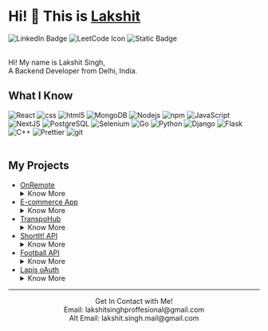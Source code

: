 <h1>Hi! 👋 This is <a href='https://lakshitsingh.vercel.app'>Lakshit</a> </h1>
<div id="badges">
  <a href="https://www.linkedin.com/in/lakshit-singh-41583a287/" style="text-decoration: none">
    <img src="https://img.shields.io/badge/LinkedIn-blue?style=for-the-badge&logo=linkedin&logoColor=white" alt="LinkedIn Badge"/>
  </a>
  <a href='https://leetcode.com/u/NucleoFusion/' style="text-decoration: none"> 
    <img src='https://img.shields.io/badge/LeetCode-000000?style=for-the-badge&logo=LeetCode&logoColor=' alt='LeetCode Icon'/>
  </a>
  <a href='https://github.com/NucleoFusion' style="text-decoration: none"> 
    <img alt="Static Badge" src="https://img.shields.io/badge/GitHub-black?style=for-the-badge&logo=GitHub&logoColor=white">
  </a>
</div>
<br />
<p>
  Hi! My name is Lakshit Singh,<br /> A Backend Developer from Delhi, India.
</p>
<h2>What I Know</h2>
<div>
  <img alt="React" src="https://img.shields.io/badge/-React-45b8d8?style=for-the-badge&logo=react&logoColor=white" />
  <img alt="css" src="https://img.shields.io/badge/CSS-1572B6?style=for-the-badge&logo=CSS3&logoColor=white">
  <img alt="html5" src="https://img.shields.io/badge/-HTML5-E34F26?style=for-the-badge&logo=html5&logoColor=white" />
  <img alt="MongoDB" src="https://img.shields.io/badge/-MongoDB-13aa52?style=for-the-badge&logo=mongodb&logoColor=white" />
  <img alt="Nodejs" src="https://img.shields.io/badge/-Nodejs-43853d?style=for-the-badge&logo=Node.js&logoColor=white" />
  <img alt="npm" src="https://img.shields.io/badge/-NPM-CB3837?style=for-the-badge&logo=npm&logoColor=white" />
  <img alt="JavaScript" src="https://img.shields.io/badge/Javascript-black?style=for-the-badge&logo=JavaScript&logoColor=yellow">
  <img alt="NextJS" src="https://img.shields.io/badge/NextJS-black?style=for-the-badge&logo=Next.js&logoColor=white">
  <img alt="PostgreSQL" src="https://img.shields.io/badge/Postgres-white?style=for-the-badge&logo=PostgreSQL&logoColor=blue">
  <img alt="Selenium" src="https://img.shields.io/badge/Selenium-black?style=for-the-badge&logo=Selenium&logoColor=white">
  <img alt="Go" src="https://img.shields.io/badge/Golang-blue?style=for-the-badge&logo=Go&logoColor=white">
  <img alt="Python" src="https://img.shields.io/badge/Python-blue?style=for-the-badge&logo=Python&logoColor=white">
  <img alt="Django" src="https://img.shields.io/badge/Django-092E20?style=for-the-badge&logo=Django&logoColor=white">
  <img alt="Flask" src="https://img.shields.io/badge/Flask-black?style=for-the-badge&logo=Flask&logoColor=white">
  <img alt="C++" src="https://img.shields.io/badge/C%2B%2B-00599C?style=for-the-badge&logo=C%2B%2B&logoColor=white">
  <img alt="Prettier" src="https://img.shields.io/badge/-Prettier-F7B93E?style=for-the-badge&logo=prettier&logoColor=white" />
  <img alt="git" src="https://img.shields.io/badge/-Git-F05032?style=for-the-badge&logo=git&logoColor=white" />
</div>
<br />
<h2>My Projects</h2>
<ul>
  <li>
    <a href='https://github.com/NucleoFusion/OnRemote'>OnRemote</a>
    <details>
      <summary>Know More</summary>
      <p>
        OnRemote is an Inventory Management app built with Node.js, Express, React.js, and PostgreSQL. It simplifies and automates inventory tasks, with Node.js and Express managing backend operations and secure data transactions. The React.js frontend provides a user-friendly interface for real-time updates and analytics, while PostgreSQL ensures reliable data storage and retrieval. This full-stack solution offers a scalable approach to efficient inventory management.
      </p>
    </details>
  </li>
  <li>
    <a href='https://github.com/NucleoFusion/E-comm-new'>E-commerce App</a>
    <details>
      <summary>Know More</summary>
      <p>
        We built a platform that connects transporters with contractors, enabling easy service listings, profile management, and direct communication for efficient project collaboration.
      </p>
    </details>
  </li>
  <li>
    <a href='https://github.com/NucleoFusion/Mobility-Future'>TranspoHub</a>
    <details>
      <summary>Know More</summary>
      <p>
       We developed a freelance platform designed to connect transporters and contractors efficiently. The platform enables transporters to showcase their services and contractors to easily find and hire suitable transport solutions for their projects. Key features include profile management, service listings, and a streamlined communication system to facilitate contract negotiations. This platform aims to simplify the process of matching contractors with reliable transporters in the industry.
      </p>
    </details>
  </li>
  <!-- <li>
    <a href='https://github.com/NucleoFusion/footballAPI'>footballAPI</a>
    <p>
      lorem ipsum dolor sit amet
    </p>
  </li> -->
  <li>
    <a href='https://github.com/NucleoFusion/OnRemote'>ShortIt! API</a>
    <details>
      <summary>Know More</summary>
      <p>
       ShortIt API is a backend service for URL shortening, built with Node.js, Express, and MongoDB. It converts long URLs into shorter links and manages their creation, storage, and redirection. The API is lightweight and scalable, suitable for integration into larger systems or as a standalone service. MongoDB provides flexible and efficient data management in a NoSQL environment.
      </p>
    </details>
  </li>
  <li>
    <a href='https://github.com/NucleoFusion/footballAPI'>Football API</a>
    <details>
      <summary>Know More</summary>
      <p>
       Built using Golang and MongoDB, FootballAPI offers detailed data on players, clubs, and stadiums. While it doesn't provide real-time updates, it serves as a reliable source for integrating structured football information into applications.
      </p>
    </details>
  </li>
  <li>
    <a href='https://github.com/NucleoFusion/lapisoauth'>Lapis oAuth</a>
    <details>
      <summary>Know More</summary>
      <p>
       Built with Golang and React, Lapis oAuth is a secure authentication service designed to simplify user login and authorization. It enables easy integration of third-party logins, ensuring seamless access management and data security for both users and developers.
      </p>
    </details>
  </li>
</ul>
<hr />
<div>
  <p align="center">
    Get In Contact with Me!
    <br />
    Email: lakshitsinghproffesional@gmail.com
    <br />
    Alt Email: lakshit.singh.mail@gmail.com 
  </p>
</div>
  <!--
  <li>
    <a href='https://github.com/NucleoFusion/OnRemote'>Lapis oAuth</a>
    <p>
      lorem ipsum dolor sit amet
    </p>
  </li>
</ul>
  -->
<!--
**NucleoFusion/NucleoFusion** is a ✨ _special_ ✨ repository because its `README.md` (this file) appears on your GitHub profile.

Here are some ideas to get you started:

- 🔭 I’m currently working on ...
- 🌱 I’m currently learning ...
- 👯 I’m looking to collaborate on ...
- 🤔 I’m looking for help with ...
- 💬 Ask me about ...
- 📫 How to reach me: ...
- 😄 Pronouns: ...
- ⚡ Fun fact: ...
-->
